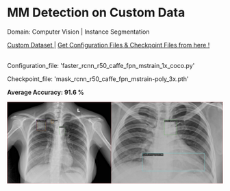 # MM Detection on Custom Data
Domain: Computer Vision | Instance Segmentation

<div>
  <a href="https://www.kaggle.com/datasets/sreevishnudamodaran/vinbigdata-coco-dataset-with-wbf-3x-downscaled?select=vinbigdata-coco-dataset-with-wbf-3x-downscaled">
    Custom Dataset
  </a> |
  <a href="https://github.com/open-mmlab/mmdetection/tree/master/configs">
    Get Configuration Files & Checkpoint Files from here !
  </a>
</div>
<br>

Configuration_file: 'faster_rcnn_r50_caffe_fpn_mstrain_1x_coco.py'

Checkpoint_file: 'mask_rcnn_r50_caffe_fpn_mstrain-poly_3x.pth'

<b>Average Accuracy: 91.6 % </b>

![Diagram](https://raw.githubusercontent.com/mykeysid10/MM-Detection-on-Custom-Data/main/Output.png)

